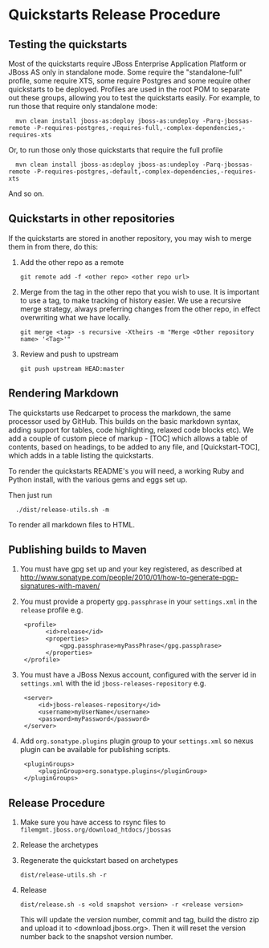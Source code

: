 Quickstarts Release Procedure
==============================

Testing the quickstarts
-----------------------

  Most of the quickstarts require JBoss Enterprise Application Platform or JBoss AS only in standalone mode. Some require the "standalone-full" profile, some require XTS, some require Postgres and some require other quickstarts to be deployed. Profiles are used in the root POM to separate out these groups, allowing you to test the quickstarts easily. For example, to run those that require only standalone mode:

      mvn clean install jboss-as:deploy jboss-as:undeploy -Parq-jbossas-remote -P-requires-postgres,-requires-full,-complex-dependencies,-requires-xts

  Or, to run those only those quickstarts that require the full profile

      mvn clean install jboss-as:deploy jboss-as:undeploy -Parq-jbossas-remote -P-requires-postgres,-default,-complex-dependencies,-requires-xts

  And so on.

Quickstarts in other repositories
---------------------------------

  If the quickstarts are stored in another repository, you may wish to merge them in from there, do this:

  1. Add the other repo as a remote
      
         git remote add -f <other repo> <other repo url>

  2. Merge from the tag in the other repo that you wish to use. It is important to use a tag, to make tracking of history easier. We use a recursive merge strategy, always preferring changes from the other repo, in effect overwriting what we have locally.

         git merge <tag> -s recursive -Xtheirs -m "Merge <Other repository name> '<Tag>'"

  3. Review and push to upstream

         git push upstream HEAD:master

Rendering Markdown
------------------

  The quickstarts use Redcarpet to process the markdown, the same processor used by GitHub. This builds on the basic markdown syntax, adding support for tables, code highlighting, relaxed code blocks etc). We add a couple of custom piece of markup - \[TOC\] which allows a table of contents, based on headings, to be added to any file, and [Quickstart-TOC], which adds in a table listing the quickstarts.

  To render the quickstarts README's you will need, a working Ruby and Python install, with the various gems and eggs set up. 

  Then just run

      ./dist/release-utils.sh -m

  To render all markdown files to HTML.

Publishing builds to Maven
--------------------------

  1. You must have gpg set up and your key registered, as described at <http://www.sonatype.com/people/2010/01/how-to-generate-pgp-signatures-with-maven/>
  2. You must provide a property `gpg.passphrase` in your `settings.xml` in the `release` profile e.g.

          <profile>
                <id>release</id>
                <properties>
                    <gpg.passphrase>myPassPhrase</gpg.passphrase>
                </properties>
          </profile>
  3. You must have a JBoss Nexus account, configured with the server id in `settings.xml` with the id `jboss-releases-repository` e.g.

          <server>
              <id>jboss-releases-repository</id>
              <username>myUserName</username>
              <password>myPassword</password>
          </server>

  4. Add `org.sonatype.plugins` plugin group to your `settings.xml` so nexus plugin can be available for publishing scripts.

          <pluginGroups>
              <pluginGroup>org.sonatype.plugins</pluginGroup>
          </pluginGroups>

Release Procedure
-----------------

  1. Make sure you have access to rsync files to `filemgmt.jboss.org/download_htdocs/jbossas`
  2. Release the archetypes
  3. Regenerate the quickstart based on archetypes
         
         dist/release-utils.sh -r

  4. Release
         
         dist/release.sh -s <old snapshot version> -r <release version>

     This will update the version number, commit and tag, build the distro zip and upload it to <download.jboss.org>. Then it will reset the version number back to the snapshot version number.
